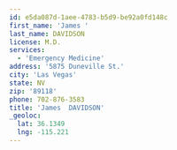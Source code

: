 ```yaml
---
id: e5da087d-1aee-4783-b5d9-be92a0fd148c
first_name: 'James '
last_name: DAVIDSON
license: M.D.
services:
  - 'Emergency Medicine'
address: '5875 Duneville St.'
city: 'Las Vegas'
state: NV
zip: '89118'
phone: 702-876-3583
title: 'James  DAVIDSON'
_geoloc:
  lat: 36.1349
  lng: -115.221
---
```

